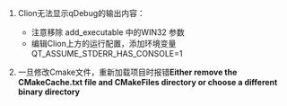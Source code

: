 

1. Clion无法显示qDebug的输出内容：
    - 注意移除 add_executable 中的WIN32 参数
    - 编辑Clion上方的运行配置，添加环境变量 QT_ASSUME_STDERR_HAS_CONSOLE=1

2. 一旦修改Cmake文件，重新加载项目时报错**Either remove the CMakeCache.txt file and CMakeFiles directory or choose a different binary directory**
